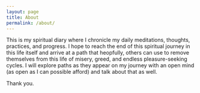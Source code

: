 ```yaml
---
layout: page
title: About
permalink: /about/
---
```


This is my spiritual diary where I chronicle my daily meditations, thoughts, practices, and progress. I hope to reach the end of this spiritual journey in this life itself and arrive at a path that heopfully, others can use to remove themselves from this life of misery, greed, and endless pleasure-seeking cycles. I will explore paths as they appear on my journey with an open mind (as open as I can possible afford) and talk about that as well.

Thank you. 
